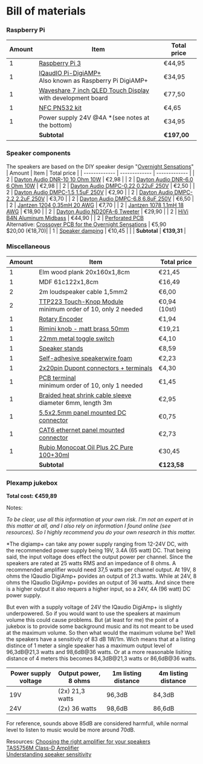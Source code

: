 # Bill of materials

### Raspberry Pi
| Amount  | Item  | Total price |
| ------------- | ------------- | ------------- |
| 1 | [Raspberry Pi 3](https://www.raspberrypi.com/products/raspberry-pi-3-model-b-plus/)  | €44,95  |
| 1 | [IQaudIO Pi-DigiAMP+](https://www.raspberrypi.com/products/digiamp-plus/) <br>Also known as Raspberry Pi DigiAMP+  | €34,95  |
| 1 | [Waveshare 7 inch QLED Touch Display](https://aliexpress.com/item/1005004634702269.html) <br>with development board | €77,50 |
| 1 | [NFC PN532 kit](https://aliexpress.com/item/1005005973913526.html) | €4,65 |
| 1 | Power supply 24V @4A *(see notes at the bottom)| €34,95 |
|   | **Subtotal** | **€197,00** |

### Speaker components
The speakers are based on the DIY speaker design "[Overnight Sensations](https://sites.google.com/site/undefinition/bookshelf-speakers/diy-overnightsensations)" 
| Amount  | Item  | Total price |
| ------------- | ------------- | ------------- |
| 2	| [Dayton Audio DNR-10 10 Ohm 10W](https://www.soundimports.eu/en/dayton-audio-dnr-10.html) | €2,98 |
| 2	| [Dayton Audio DNR-6.0 6 Ohm 10W](https://www.soundimports.eu/en/dayton-audio-dnr-10.html) | €2,98 |
| 2	| [Dayton Audio DMPC-0.22 0.22uF 250V](https://www.soundimports.eu/en/dayton-audio-dmpc-022.html) | €2,50 |
| 2	| [Dayton Audio DMPC-1.5 1.5uF 250V](https://www.soundimports.eu/en/dayton-audio-dmpc-1-5.html) | €2,90 |
| 2	| [Dayton Audio DMPC-2.2 2.2uF 250V](https://www.soundimports.eu/en/dayton-audio-dmpc-22.html) | €3,70 |
| 2	| [Dayton Audio DMPC-6.8 6.8uF 250V](https://www.soundimports.eu/en/dayton-audio-dmpc-6-8.html) | €6,50 |
| 2	| [Jantzen 1204 0.35mH 20 AWG](https://www.soundimports.eu/en/jantzen-audio-000-1204.html) | €7,70 |
| 2	| [Jantzen 1078 1.1mH 18 AWG](https://www.soundimports.eu/en/jantzen-audio-000-1078.html) | €18,90 |
| 2	| [Dayton Audio ND20FA-6 Tweeter](https://www.soundimports.eu/en/dayton-audio-nd20fa-6.html) | €29,90 |
| 2	| [HiVi B4N Aluminum Midbass](https://www.soundimports.eu/en/hivi-b4n.html) | €44,90 |
| 2 | [Perforated PCB](https://www.soundimports.eu/nl/320-470.html) <br>Alternative: [Crossover PCB for the Overnight Sensations](https://www.ebay.com/itm/283420027089) | €5,90 <br> $20,00 (€18,70)|
| 1 | [Speaker damping](https://www.soundimports.eu/nl/monacor-mdm-2.html) | €10,45 |
|   | **Subtotal** | **€139,31** |

### Miscellaneous
| Amount  | Item  | Total price |
| ------------- | ------------- | ------------- |
| 1 | Elm wood plank 20x160x1,8cm | €21,45 |
| 1 | MDF 61c122x1,8cm | €16,49 |
| 2 | 2m loudspeaker cable 1,5mm2 | €6,00 |
| 2 | [TTP223 Touch-Knop Module](https://aliexpress.com/item/1005005981286756.html) <br>minimum order of 10, only 2 needed | €0,94 (10st) |
| 1 | [Rotary Encoder](https://aliexpress.com/item/33039321968.html) | €1,94 |
| 1 | [Rimini knob - matt brass 50mm](https://allegreepjes.nl/rimini-knop-mat-messing-50-mm.html) | €19,21 |
| 1 | [22mm metal toggle switch](https://aliexpress.com/item/1005005918066040.html) | €4,10 |
| 1 | [Speaker stands](https://aliexpress.com/item/4000427279953.html) | €8,59 |
| 1 | [Self-adhesive speakerwire foam](https://aliexpress.com/item/1005006204882391.html) | €2,23 |
| 1 | [2x20pin Dupont connectors + terminals](https://aliexpress.com/item/32951306845.html) | €4,30 |
| 1 | [PCB terminal](https://aliexpress.com/item/1005003373535370.html) <br>minimum order of 10, only 1 needed | €1,45 |
| 1 | [Braided heat shrink cable sleeve](https://aliexpress.com/item/1005006219473493.html) <br>diameter 6mm, length 3m | €2,95 |
| 1 | [5.5x2.5mm panel mounted DC connector](https://aliexpress.com/item/4000694128319.html) | €0,75 |
| 1 | [CAT6 ethernet panel mounted connector](https://aliexpress.com/item/1005005363341111.html) | €2,73 |
| 1 | [Rubio Monocoat Oil Plus 2C Pure 100+30ml](https://www.rubiomonocoat.nl/oil-plus-2c) | €30,45 |
|   | **Subtotal** | **€123,58** |

### Plexamp jukebox
**Total cost: €459,89**


Notes:

*To be clear, use all this information at your own risk. I'm not an expert at in this matter at all, and I also rely on information I found online (see resources). So I highly recommend you do your own research in this matter.*

*The digiamp+ can take any power supply ranging from 12-24V DC, with the recommended power supply being 19V, 3.4A (65 watt) DC. That being said, the input voltage does effect the output power per channel. Since the speakers are rated at 25 watts RMS and an impedance of 8 ohms. A recommended amplifier would need 37,5 watts per channel output. At 19V, 8 ohms the IQaudio DigiAmp+ povides an output of 21.3 watts. While at 24V, 8 ohms the IQaudio DigiAmp+ povides an output of 36 watts. And since there is a higher output it also requers a higher input, so a 24V, 4A (96 watt) DC power supply.

But even with a supply voltage of 24V the IQaudio DigiAmp+ is slightly underpowered. So if you would want to use the speakers at maximum volume this could cause problems. But (at least for me) the point of a jukebox is to provide some background music and its not meant to be used at the maximum volume. So then what would the maximum volume be? Well the speakers have a sensitivity of 83 dB 1W/1m. Wich means that at a listing distince of 1 meter a single speaker has a maximum output level of 96,3dB@21,3 watts and 98,6dB@36 watts. Or at a more reasonable lisiting distance of 4 meters this becomes 84,3dB@21,3 watts or 86,6dB@36 watts.

| Power supply voltage | Output power, 8 ohms | 1m listing distance  | 4m listing distance |
| ------------- | ------------- | ------------- | ------------- |
| 19V | (2x) 21,3 watts | 96,3dB | 84,3dB |
| 24V | (2x) 36 watts | 98,6dB | 86,6dB |

For reference, sounds above 85dB are considered harmfull, while normal level to listen to music would be more around 70dB.

Resources:
[Choosing the right amplifier for your speakers](https://www.gear4music.com/blog/choosing-the-right-amplifier-for-your-speakers/)<br>
[TAS5756M Class-D Amplifier](https://www.ti.com/lit/ds/symlink/tas5756m.pdf?ts=1710011633785&ref_url=https%253A%252F%252Fforums.raspberrypi.com%252F)<br>
[Understanding speaker sensitivity](https://geoffthegreygeek.com/understanding-speaker-sensitivity/)

